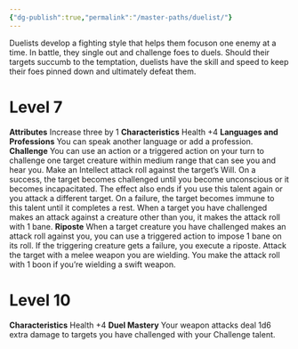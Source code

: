 ```yaml
---
{"dg-publish":true,"permalink":"/master-paths/duelist/"}
---
```


Duelists develop a fighting style that helps them focuson one enemy at a time. In battle, they single out and challenge foes to duels. Should their targets succumb to the temptation, duelists have the skill and speed to keep their foes pinned down and ultimately defeat them.
# Level 7
**Attributes** Increase three by 1
**Characteristics** Health +4
**Languages and Professions** You can speak another language or add a profession.
**Challenge** You can use an action or a triggered action on your turn to challenge one target creature within medium range that can see you and hear you. Make an Intellect attack roll against the target’s Will. On a success, the target becomes challenged until you become unconscious or it becomes incapacitated. The effect also ends if you use this talent again or you attack a different target. On a failure, the target becomes immune to this talent until it completes a rest.
When a target you have challenged makes an attack against a creature other than you, it makes the attack roll with 1 bane.
**Riposte** When a target creature you have challenged makes an attack roll against you, you can use a triggered action to impose 1 bane on its roll. If the triggering creature gets a failure, you execute a riposte. Attack the target with a melee weapon you are wielding. You make the attack roll with 1 boon if you’re wielding a swift weapon.
# Level 10
**Characteristics** Health +4
**Duel Mastery** Your weapon attacks deal 1d6 extra damage to targets you have challenged with your Challenge talent.